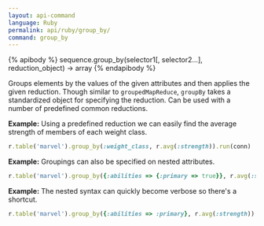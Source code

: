 ```yaml
---
layout: api-command 
language: Ruby
permalink: api/ruby/group_by/
command: group_by 
---
```


{% apibody %}
sequence.group_by(selector1[, selector2...], reduction_object) → array
{% endapibody %}

Groups elements by the values of the given attributes and then applies the given
reduction. Though similar to `groupedMapReduce`, `groupBy` takes a standardized object
for specifying the reduction. Can be used with a number of predefined common reductions.


__Example:__ Using a predefined reduction we can easily find the average strength of members of each weight class.

```rb
r.table('marvel').group_by(:weight_class, r.avg(:strength)).run(conn)
```


__Example:__ Groupings can also be specified on nested attributes.

```rb
r.table('marvel').group_by({:abilities => {:primary => true}}, r.avg(:strength)).run(conn)
```


__Example:__ The nested syntax can quickly become verbose so there's a shortcut.

```rb
r.table('marvel').group_by({:abilities => :primary}, r.avg(:strength)).run(conn)
```

